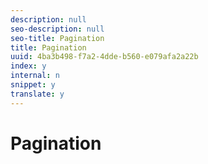 ```yaml
---
description: null
seo-description: null
seo-title: Pagination
title: Pagination
uuid: 4ba3b498-f7a2-4dde-b560-e079afa2a22b
index: y
internal: n
snippet: y
translate: y
---
```


# Pagination


